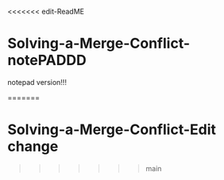 <<<<<<< edit-ReadME 
# Solving-a-Merge-Conflict- notePADDD 

notepad version!!!

======= 
# Solving-a-Merge-Conflict-Edit change 
>>>>>>> main
